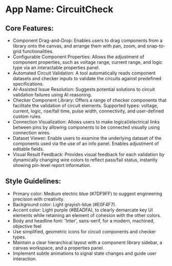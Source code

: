 # **App Name**: CircuitCheck

## Core Features:

- Component Drag-and-Drop: Enables users to drag components from a library onto the canvas, and arrange them with pan, zoom, and snap-to-grid functionalities.
- Configurable Component Properties: Allows the adjustment of component properties, such as voltage range, current range, and logic type via an interactable properties panel.
- Automated Circuit Validation: A tool automatically reads component datasets and checker inputs to validate the circuits against predefined specifications.
- AI-Assisted Issue Resolution: Suggests potential solutions to circuit validation failures using AI reasoning.
- Checker Component Library: Offers a range of checker components that facilitate the validation of circuit elements. Supported types: voltage, current, logic, rise/fall time, pulse width, connectivity, and user-defined custom rules.
- Connection Visualization: Allows users to make logical/electrical links between pins by allowing components to be connected visually using connection wires.
- Dataset Viewer: Enable users to examine the underlying dataset of the components used via the use of an info panel. Enables adjustment of editable fields.
- Visual Result Feedback: Provides visual feedback for each validation by dynamically changing wire colors to reflect pass/fail status, instantly showing pin-level report information.

## Style Guidelines:

- Primary color: Medium electric blue (#7DF9FF) to suggest engineering precision with creativity.
- Background color: Light grayish-blue (#E0F4F7).
- Accent color: Light purple (#BEADFA), to clearly demarcate key UI elements while retaining an element of cohesion with the other colors.
- Body and headline font: 'Inter', sans-serif, for a modern, machined, objective feel
- Use simplified, geometric icons for circuit components and checker types.
- Maintain a clear hierarchical layout with a component library sidebar, a canvas workspace, and a properties panel.
- Implement subtle animations to signal state changes and guide user interaction.